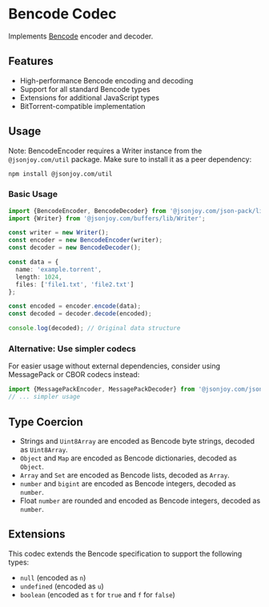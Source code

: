 # Bencode Codec

Implements [Bencode][bencode] encoder and decoder.

[bencode]: https://en.wikipedia.org/wiki/Bencode

## Features

- High-performance Bencode encoding and decoding
- Support for all standard Bencode types
- Extensions for additional JavaScript types
- BitTorrent-compatible implementation

## Usage

Note: BencodeEncoder requires a Writer instance from the `@jsonjoy.com/util` package. Make sure to install it as a peer dependency:

```bash
npm install @jsonjoy.com/util
```

### Basic Usage

```ts
import {BencodeEncoder, BencodeDecoder} from '@jsonjoy.com/json-pack/lib/bencode';
import {Writer} from '@jsonjoy.com/buffers/lib/Writer';

const writer = new Writer();
const encoder = new BencodeEncoder(writer);
const decoder = new BencodeDecoder();

const data = {
  name: 'example.torrent',
  length: 1024,
  files: ['file1.txt', 'file2.txt']
};

const encoded = encoder.encode(data);
const decoded = decoder.decode(encoded);

console.log(decoded); // Original data structure
```

### Alternative: Use simpler codecs

For easier usage without external dependencies, consider using MessagePack or CBOR codecs instead:

```ts
import {MessagePackEncoder, MessagePackDecoder} from '@jsonjoy.com/json-pack/lib/msgpack';
// ... simpler usage
```

## Type Coercion

- Strings and `Uint8Array` are encoded as Bencode byte strings, decoded as `Uint8Array`.
- `Object` and `Map` are encoded as Bencode dictionaries, decoded as `Object`.
- `Array` and `Set` are encoded as Bencode lists, decoded as `Array`.
- `number` and `bigint` are encoded as Bencode integers, decoded as `number`.
- Float `number` are rounded and encoded as Bencode integers, decoded as `number`.

## Extensions

This codec extends the Bencode specification to support the following types:

- `null` (encoded as `n`)
- `undefined` (encoded as `u`)
- `boolean` (encoded as `t` for `true` and `f` for `false`)
